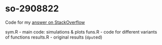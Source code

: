 # so-2908822
Code for my [answer on StackOverflow](http://stackoverflow.com/a/2970284/168747)

sym.R - main code: simulations & plots
funs.R - code for different variants of functions
results.R - original results (`dput`ed)
